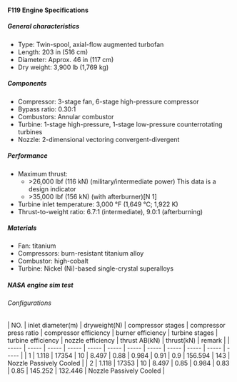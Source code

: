#### F119 Engine Specifications
##### General characteristics
- Type: Twin-spool, axial-flow augmented turbofan
- Length: 203 in (516 cm)
- Diameter: Approx. 46 in (117 cm)
- Dry weight: 3,900 lb (1,769 kg)
##### Components
- Compressor: 3-stage fan, 6-stage high-pressure compressor
- Bypass ratio: 0.30:1
- Combustors: Annular combustor
- Turbine: 1-stage high-pressure, 1-stage low-pressure counterrotating turbines
- Nozzle: 2-dimensional vectoring convergent-divergent
##### Performance
 - Maximum thrust:
   - \>26,000 lbf (116 kN) (military/intermediate power) This data is a design indicator
   - \>35,000 lbf (156 kN) (with afterburner)[N 1]
 - Turbine inlet temperature: 3,000 °F (1,649 °C; 1,922 K)
 - Thrust-to-weight ratio: 6.7:1 (intermediate), 9.0:1 (afterburning)
##### Materials
  - Fan: titanium
  - Compressors: burn-resistant titanium alloy
  - Combustor: high-cobalt
  - Turbine: Nickel (Ni)-based single-crystal superalloys

##### NASA engine sim test
###### Configurations
| NO. | inlet diameter(m) | dryweight(N) | compressor stages | compressor press ratio | compressor efficiency | burner efficiency | turbine stages | turbine efficiency | nozzle efficiency | thrust AB(kN) | thrust(kN) | remark |
| ----- | ----- | ----- | ----- | ----- | ----- | ----- | ----- | ----- | ----- | ----- | ----- |
| 1 | 1.118 | 17354 | 10 | 8.497 | 0.88 | 0.984 | 0.91 | 0.9 | 156.594 | 143 | Nozzle Passively Cooled |
| 2 | 1.118 | 17353 | 10 | 8.497 | 0.85 | 0.984 | 0.83 | 0.85 | 145.252 | 132.446 | Nozzle Passively Cooled |
